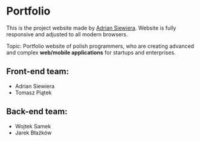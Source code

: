 # Portfolio

This is the project website made by [Adrian Siewiera](https://www.linkedin.com/in/adrian-siewiera/). Website is fully responsive and adjusted to all modern browsers.

Topic: Portfolio website of polish programmers, who are creating advanced and complex **web/mobile applications** for startups and enterprises.

## Front-end team:
- Adrian Siewiera
- Tomasz Piątek

## Back-end team:
- Wojtek Samek
- Jarek Błażków